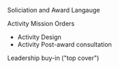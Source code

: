 Soliciation and Award Langauge

Activity Mission Orders

* Activity Design
* Activity Post-award consultation

Leadership buy-in ("top cover")